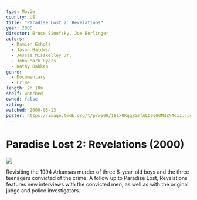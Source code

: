 ```yaml
---
type: Movie
country: US
title: "Paradise Lost 2: Revelations"
year: 2000
director: Bruce Sinofsky, Joe Berlinger
actors:
  - Damien Echols
  - Jason Baldwin
  - Jessie Misskelley Jr.
  - John Mark Byers
  - Kathy Bakken
genre:
  - Documentary
  - Crime
length: 2h 10m
shelf: watched
owned: false
rating:
watched: 2000-03-13
poster: https://image.tmdb.org/t/p/w500/18ixOKgqZGmfALD5080MdZN4dxi.jpg
---
```


# Paradise Lost 2: Revelations (2000)

![](https://image.tmdb.org/t/p/w500/18ixOKgqZGmfALD5080MdZN4dxi.jpg)

Revisiting the 1994 Arkansas murder of three 8-year-old boys and the three teenagers convicted of the crime. A follow up to Paradise Lost, Revelations features new interviews with the convicted men, as well as with the original judge and police investigators.